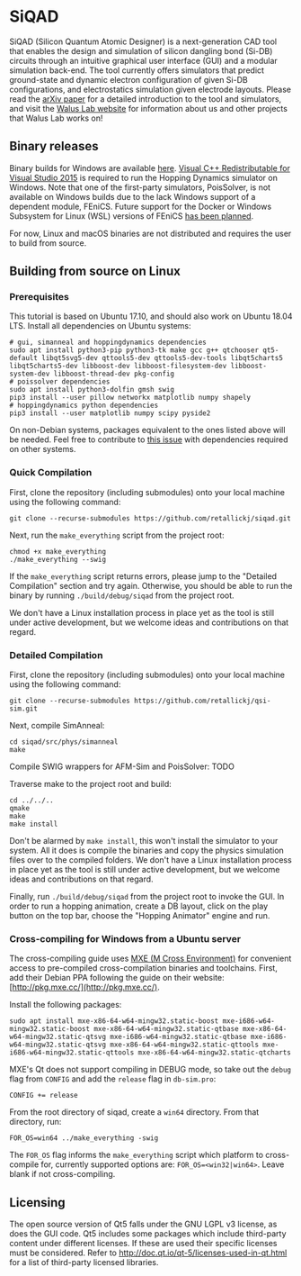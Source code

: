 # SiQAD

SiQAD (Silicon Quantum Atomic Designer) is a next-generation CAD tool that enables the design and simulation of silicon dangling bond (Si-DB) circuits through an intuitive graphical user interface (GUI) and a modular simulation back-end. The tool currently offers simulators that predict ground-state and dynamic electron configuration of given Si-DB configurations, and electrostatics simulation given electrode layouts. Please read the [arXiv paper](https://arxiv.org/abs/1808.04916) for a detailed introduction to the tool and simulators, and visit the [Walus Lab website](https://waluslab.ece.ubc.ca/siqad/) for information about us and other projects that Walus Lab works on!


## Binary releases

Binary builds for Windows are available [here](https://github.com/retallickj/siqad/releases). [Visual C++ Redistributable for Visual Studio 2015](https://www.microsoft.com/en-ca/download/details.aspx?id=48145) is required to run the Hopping Dynamics simulator on Windows. Note that one of the first-party simulators, PoisSolver, is not available on Windows builds due to the lack Windows support of a dependent module, FEniCS. Future support for the Docker or Windows Subsystem for Linux (WSL) versions of FEniCS [has been planned](https://github.com/retallickj/siqad/issues/33).

For now, Linux and macOS binaries are not distributed and requires the user to build from source.

## Building from source on Linux

### Prerequisites

This tutorial is based on Ubuntu 17.10, and should also work on Ubuntu 18.04 LTS. Install all dependencies on Ubuntu systems:
```
# gui, simanneal and hoppingdynamics dependencies
sudo apt install python3-pip python3-tk make gcc g++ qtchooser qt5-default libqt5svg5-dev qttools5-dev qttools5-dev-tools libqt5charts5 libqt5charts5-dev libboost-dev libboost-filesystem-dev libboost-system-dev libboost-thread-dev pkg-config
# poissolver dependencies
sudo apt install python3-dolfin gmsh swig
pip3 install --user pillow networkx matplotlib numpy shapely
# hoppingdynamics python dependencies
pip3 install --user matplotlib numpy scipy pyside2
```

On non-Debian systems, packages equivalent to the ones listed above will be needed. Feel free to contribute to [this issue](https://github.com/retallickj/siqad/issues/32) with dependencies required on other systems.


### Quick Compilation

First, clone the repository (including submodules) onto your local machine using the following command:

```
git clone --recurse-submodules https://github.com/retallickj/siqad.git
```

Next, run the `make_everything` script from the project root:
```
chmod +x make_everything
./make_everything --swig
```

If the `make_everything` script returns errors, please jump to the "Detailed Compilation" section and try again. Otherwise, you should be able to run the binary by running `./build/debug/siqad` from the project root.

We don't have a Linux installation process in place yet as the tool is still under active development, but we welcome ideas and contributions on that regard.


### Detailed Compilation

First, clone the repository (including submodules) onto your local machine using the following command:

```
git clone --recurse-submodules https://github.com/retallickj/qsi-sim.git
```

Next, compile SimAnneal:

```
cd siqad/src/phys/simanneal
make
```

Compile SWIG wrappers for AFM-Sim and PoisSolver:
TODO

Traverse make to the project root and build:
```
cd ../../..
qmake
make
make install
```

Don't be alarmed by `make install`, this won't install the simulator to your system. All it does is compile the binaries and copy the physics simulation files over to the compiled folders. We don't have a Linux installation process in place yet as the tool is still under active development, but we welcome ideas and contributions on that regard.

Finally, run `./build/debug/siqad` from the project root to invoke the GUI. In order to run a hopping animation, create a DB layout, click on the play button on the top bar, choose the "Hopping Animator" engine and run.



### Cross-compiling for Windows from a Ubuntu server

The cross-compiling guide uses [MXE (M Cross Environment)](http://mxe.cc/) for convenient access to pre-compiled cross-compilation binaries and toolchains. First, add their Debian PPA following the guide on their website: [http://pkg.mxe.cc/](http://pkg.mxe.cc/).

Install the following packages:
```
sudo apt install mxe-x86-64-w64-mingw32.static-boost mxe-i686-w64-mingw32.static-boost mxe-x86-64-w64-mingw32.static-qtbase mxe-x86-64-w64-mingw32.static-qtsvg mxe-i686-w64-mingw32.static-qtbase mxe-i686-w64-mingw32.static-qtsvg mxe-x86-64-w64-mingw32.static-qttools mxe-i686-w64-mingw32.static-qttools mxe-x86-64-w64-mingw32.static-qtcharts
```

MXE's Qt does not support compiling in DEBUG mode, so take out the `debug` flag from `CONFIG` and add the `release` flag in `db-sim.pro`:
```
CONFIG += release
```

From the root directory of siqad, create a `win64` directory. From that directory, run:
```
FOR_OS=win64 ../make_everything -swig
```

The `FOR_OS` flag informs the `make_everything` script which platform to cross-compile for, currently supported options are: `FOR_OS=<win32|win64>`. Leave blank if not cross-compiling.


## Licensing

The open source version of Qt5 falls under the GNU LGPL v3 license, as does the GUI code. Qt5 includes some packages which include third-party content under different licenses. If these are used their specific licenses must be considered. Refer to http://doc.qt.io/qt-5/licenses-used-in-qt.html for a list of third-party licensed libraries.
